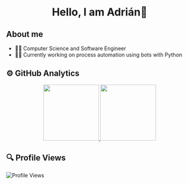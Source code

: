 <div align="center">
<h1 align="center">Hello, I am Adrián👋</h1>
</div>

## About me
- 👨‍💻 Computer Science and Software Engineer
- 👷‍♂️ Currently working on process automation using bots with Python

## ⚙️ GitHub Analytics

<p align="center">
<a href="https://github.com/aaddrruuss">
  <img height="150em" src="https://github-readme-stats-eight-theta.vercel.app/api?username=aaddrruuss&show_icons=true&theme=algolia&include_all_commits=true&count_private=true"/>
  <img height="150em" src="https://github-readme-stats-eight-theta.vercel.app/api/top-langs/?username=aaddrruuss&layout=compact&langs_count=8&theme=algolia"/>
</a>
</p>

## 🔍 Profile Views
![Profile Views](https://komarev.com/ghpvc/?username=aaddrruuss)
